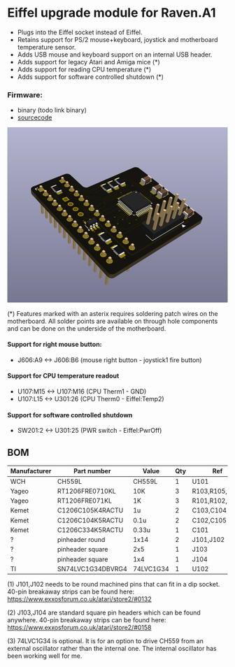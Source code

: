 
# Eiffel upgrade module for Raven.A1

- Plugs into the Eiffel socket instead of Eiffel.
- Retains support for PS/2 mouse+keyboard, joystick and motherboard temperature sensor.
- Adds USB mouse and keyboard support on an internal USB header.
- Adds support for legacy Atari and Amiga mice (*)
- Adds support for reading CPU temperature (*)
- Adds support for software controlled shutdown (*)

### Firmware:
* binary (todo link binary)
* [sourcecode](../../../../fw/ckbd/) 


![Alt text](ckbd.png?raw=true "")

(*) Features marked with an asterix requires soldering patch wires on the motherboard.
All solder points are available on through hole components and can be done on the underside of the motherboard.

#### Support for right mouse button:
- J606:A9  <-> J606:B6 (mouse right button - joystick1 fire button)
#### Support for CPU temperature readout
- U107:M15 <-> U107:M16 (CPU Therm1 - GND)
- U107:L15 <-> U301:26 (CPU Therm0 - Eiffel:Temp2)
#### Support for software controlled shutdown
- SW201:2 <-> U301:25 (PWR switch - Eiffel:PwrOff)




## BOM

| Manufacturer  | Part number       | Value     | Qty | Ref               | Note |
|---------------|-------------------|-----------|-----|-------------------|------|
| WCH           | CH559L            | CH559L    | 1   | U101              |      |
| Yageo         | RT1206FRE0710KL   | 10K       | 3   | R103,R105,R106    |      |
| Yageo         | RT1206FRE071KL    | 1K        | 3   | R101,R102,R104    |      |
| Kemet         | C1206C105K4RACTU  | 1u        | 2   | C103,C104         |      |
| Kemet         | C1206C104K5RACTU  | 0.1u      | 2   | C102,C105         |      |
| Kemet         | C1206C334K5RACTU  | 0.33u     | 1   | C101              |      |
| ?             | pinheader round   | 1x14      | 2   | J101,J102         | (1)  |
| ?             | pinheader square  | 2x5       | 1   | J103              | (2)  |
| ?             | pinheader square  | 1x4       | 1   | J104              | (2)  |
| TI            | SN74LVC1G34DBVRG4 | 74LVC1G34 | 1   | U102              | (3)  |


(1) J101,J102 needs to be round machined pins that can fit in a dip socket.
40-pin breakaway strips can be found here:
https://www.exxosforum.co.uk/atari/store2/#0132

(2) J103,J104 are standard square pin headers which can be found anywhere.
40-pin breakaway strips can be found here:
https://www.exxosforum.co.uk/atari/store2/#0158

(3) 74LVC1G34 is optional.
It is for an option to drive CH559 from an external oscillator rather than the internal one.
The internal oscillator has been working well for me.


